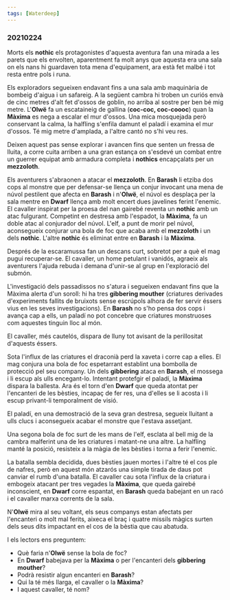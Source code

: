 ```yaml
---
tags: [Waterdeep]
---
```

### 20210224 ###

Morts els __nothic__ els protagonistes d'aquesta aventura fan una mirada a les parets que els envolten, aparentment fa molt anys que aquesta era una sala on els nans hi guardaven tota mena d'equipament, ara està fet malbé i tot resta entre pols i runa. 

Els exploradors segueixen endavant fins a una sala amb maquinària de bombeig d'aigua i un safareig. A la següent cambra hi troben un curiós envà de cinc metres d'alt fet d'ossos de goblin, no arriba al sostre per ben bé mig metre. L'**Olwë** fa un escataineig de gallina (__coc-coc, coc-coooc__) quan la **Màxima** es nega a escalar el mur d'ossos. Una mica mosquejada però conservant la calma, la halfling s'enfila damunt el paladí i examina el mur d'ossos. Té mig metre d'amplada, a l'altre cantó no s'hi veu res. 

Deixen aquest pas sense explorar i avancen fins que senten un fressa de lluita, a corre cuita arriben a una gran estança on s'esdevé un combat entre un guerrer equipat amb armadura completa i __nothics__ encapçalats per un __mezzoloth__. 

Els aventurers s'abraonen a atacar el __mezzoloth__. En **Barash** li etziba dos cops al monstre que per defensar-se llença un conjur invocant una mena de núvol pestilent que afecta en **Barash** i n'**Olwë**, el núvol es desplaça per la sala mentre en **Dwarf** llença amb molt encert dues javelines ferint l'enemic. El cavaller inspirat per la proesa del nan gairebé reventa un __nothic__ amb un atac fulgurant. Competint en destresa amb l'espadot, la **Màxima**, fa un doble atac al conjurador del núvol.
L'elf, a punt de morir pel núvol, aconsegueix conjurar una bola de foc que acaba amb el __mezzoloth__ i un dels __nothic__. L'altre __nothic__ és eliminat entre en **Barash** i la **Màxima**.

Després de la escaramussa fan un descans curt, sobretot per a què el mag pugui recuperar-se. El cavaller, un home petulant i vanidós, agraeix als aventurers l'ajuda rebuda i demana d'unir-se al grup en l'exploració del submón. 

L'investigació dels passadissos no s'atura i segueixen endavant fins que la Màxima alerta d'un soroll: hi ha tres __gibbering mouther__ (criatures derivades d'experiments fallits de bruixots sense escrúpols alhora de fer servir éssers vius en les seves investigacions). En **Barash** no s'ho pensa dos cops i avança cap a ells, un paladí no pot concebre que criatures monstruoses com aquestes tinguin lloc al món.

El cavaller, més cautelós, dispara de lluny tot avisant de la perillositat d'aquests éssers.

Sota l'influx de las criatures el draconià perd la xaveta i corre cap a elles. El mag conjura una bola de foc espetarrant establint una bombolla de protecció pel seu company. Un dels __gibbering__ ataca en **Barash**, el mossega i li escup als ulls encegant-lo. Intentant protefgir el paladí, la **Màxima** dispara la ballesta. Ara és el torn d'en **Dwarf** que queda atontat per l'encanteri de les bèsties, incapaç de fer res, una d'elles se li acosta i li escup privant-li temporalment de visió.

El paladí, en una demostració de la seva gran destresa, segueix lluitant a ulls clucs i aconsegueix acabar el monstre que l'estava assetjant. 

Una segona bola de foc surt de les mans de l'elf, esclata al bell mig de la cambra malferint una de les criatures i matant-ne una altre. La halfling manté la posició, resisteix a la màgia de les bèsties i torna a ferir l'enemic.

La batalla sembla decidida, dues bèsties jauen mortes i l'altre té el cos ple de nafres, però en aquest món atzarós una simple tirada de daus pot canviar el rumb d'una batalla. El cavaller cau sota l'influx de la criatura i embogeix atacant per tres vegades la **Màxima**, que queda gairebé inconscient, en **Dwarf** corre espantat, en **Barash** queda babejant en un racó i el cavaller marxa corrents de la sala.

N'**Olwë** mira al seu voltant, els seus companys estan afectats per l'encanteri o molt mal ferits, aixeca el braç i quatre missils màgics surten dels seus dits impactant en el cos de la bèstia que cau abatuda.

I els lectors ens preguntem:
- Què faria n'**Olwë** sense la bola de foc?
- En **Dwarf** babejava per la **Màxima** o per l'encanteri dels __gibbering mouther__?
- Podrà resistir algun encanteri en **Barash**?
- Qui la té més llarga, el cavaller o la **Màxima**?
- I aquest cavaller, té nom?


